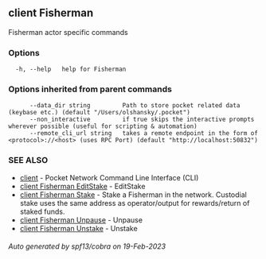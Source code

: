 ## client Fisherman

Fisherman actor specific commands

### Options

```
  -h, --help   help for Fisherman
```

### Options inherited from parent commands

```
      --data_dir string         Path to store pocket related data (keybase etc.) (default "/Users/olshansky/.pocket")
      --non_interactive         if true skips the interactive prompts wherever possible (useful for scripting & automation)
      --remote_cli_url string   takes a remote endpoint in the form of <protocol>://<host> (uses RPC Port) (default "http://localhost:50832")
```

### SEE ALSO

* [client](client.md)	 - Pocket Network Command Line Interface (CLI)
* [client Fisherman EditStake](client_Fisherman_EditStake.md)	 - EditStake <fromAddr> <amount> <relayChainIDs> <serviceURI>
* [client Fisherman Stake](client_Fisherman_Stake.md)	 - Stake a Fisherman in the network. Custodial stake uses the same address as operator/output for rewards/return of staked funds.
* [client Fisherman Unpause](client_Fisherman_Unpause.md)	 - Unpause <fromAddr>
* [client Fisherman Unstake](client_Fisherman_Unstake.md)	 - Unstake <fromAddr>

###### Auto generated by spf13/cobra on 19-Feb-2023
